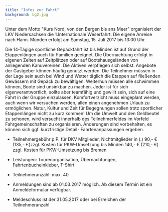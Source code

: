 ```yaml
---
title: "Infos zur Fahrt"
background: bg2.jpg
---
```

Unter dem Motto "Kurs Nord, von den Bergen bis ans Meer" organisiert der LKV Niedersachsen die 1.Internationale Weserfahrt.
Die eigene Anreise nach Hann. Münden erfolgt am Samstag, 15. Juli 2017 bis 13:00 Uhr.

Die 14-Tägige sportliche Gepäckfahrt ist bis Minden ist auf Grund der Etappenlängen auch für Familien geeignet. Die Übernachtung erfolgt in eigenen Zelten auf Zeltplätzen oder auf Bootshausgeländen von anliegenden Kanuvereinen. Die Aktiven verpflegen sich selbst. Angebote der Gastgeber können häufig genutzt werden. Die Teilnehmer müssen in der Lage sein auch bei Wind und Wetter täglich die Etappen auf fließenden Gewässern mit Gepäck zu bewältigen. Weiterhun müssen alle schwimmen können, Boote sind unsinkbar zu machen. Jeder ist für sich eigenverantwortlich, sollte aber teamfähig und gewillt sein, sich auf eine Fahrt in der Gruppe einzulassen. Komfortverzicht muss eingeplant werden, auch wenn wir versuchen werden, allen einen angenehmen Urlaub zu ermöglichen. Natur, Kultur und Zeit für Begegnungen sollen trotz sportlicher Etappenlängen nicht zu kurz kommen! Um die Umwelt und den Geldbeutel zu schonen, wird versucht innerhalb des Teilnehmerfeldes im Vorfeld Fahrgemeinschaften zu organisieren. Änderungen sind vorbehalten, es können sich ggf. kurzfristige Detail- Fahrtenanpassungen ergeben. 

- Teilnehmergebühr p.P. für DKV Mitglieder, Nichtmitglieder  in (.)
90,- € (135,- €)zzgl. Kosten für PKW-Umsetzung bis Minden 
140,- € (210,- €) zzgl. Kosten für PKW-Umsetzung bis Bremen


- Leistungen: 
Tourenorganisation, Übernachtungen, Fahrtenbucheinkleber, T-Shirt


- Teilnehmeranzahl:
max. 40


- Anmeldungen sind ab 01.03.2017 möglich. Ab diesem Termin ist ein Anmeldeformular verfügbar.

- Meldeschluss ist der 31.05.2017 oder bei Erreichen der Teilnehmeranzahl
